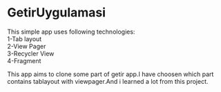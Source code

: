 # GetirUygulamasi
This simple app uses following technologies:
<br>
1-Tab layout <br>
2-View Pager <br>
3-Recycler View <br>
4-Fragment

This app aims to clone some part of getir app.I have choosen which part contains tablayout with viewpager.And i learned a lot from this project.

